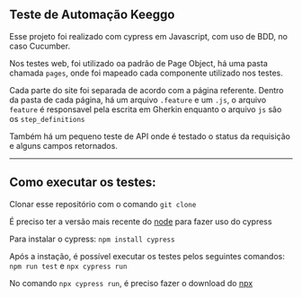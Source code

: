 ## Teste de Automação Keeggo

Esse projeto foi realizado com cypress em Javascript, 
com uso de BDD, no caso Cucumber.

Nos testes web, foi utilizado oa padrão de Page Object,
há uma pasta chamada `pages`, 
onde foi mapeado cada componente utilizado nos testes.

Cada parte do site foi separada de acordo com a página referente.
Dentro da pasta de cada página, há um arquivo `.feature` e um `.js`,
o arquivo `feature` é responsavel pela escrita em Gherkin enquanto
o arquivo `js` são os `step_definitions`

Também há um pequeno teste de API onde é testado o status da requisição e alguns campos retornados.

---

## Como executar os testes:

Clonar esse repositório com o comando `git clone`

É preciso ter a versão mais recente do [node](https://nodejs.org/en/download) para fazer uso do cypress

Para instalar o cypress:
`npm install cypress`

Após a instação, é possível executar os testes pelos seguintes comandos:
`npm run test` e `npx cypress run`

No comando `npx cypress run`, é preciso fazer o download do [npx](https://www.npmjs.com/package/npx)

